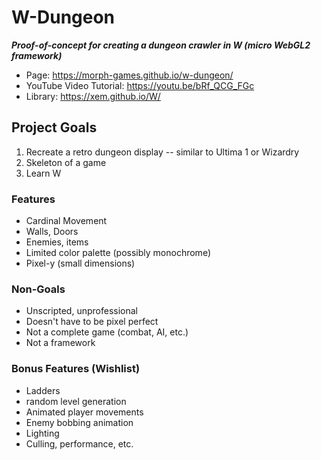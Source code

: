 # W-Dungeon
***Proof-of-concept for creating a dungeon crawler in W (micro WebGL2 framework)***

- Page: https://morph-games.github.io/w-dungeon/
- YouTube Video Tutorial: https://youtu.be/bRf_QCG_FGc
- Library: https://xem.github.io/W/

## Project Goals

1. Recreate a retro dungeon display -- similar to Ultima 1 or Wizardry
1. Skeleton of a game
1. Learn W

### Features

- Cardinal Movement
- Walls, Doors
- Enemies, items
- Limited color palette (possibly monochrome)
- Pixel-y (small dimensions)

### Non-Goals

- Unscripted, unprofessional
- Doesn't have to be pixel perfect
- Not a complete game (combat, AI, etc.)
- Not a framework

### Bonus Features (Wishlist)

- Ladders
- random level generation
- Animated player movements
- Enemy bobbing animation
- Lighting
- Culling, performance, etc.
